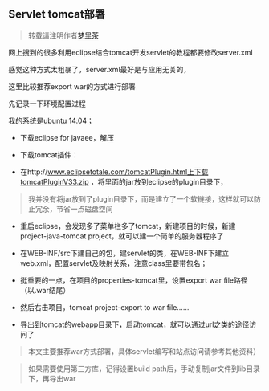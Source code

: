 ## Servlet tomcat部署

> 转载请注明作者[梦里茶](https://github.com/ahangchen)


网上搜到的很多利用eclipse结合tomcat开发servlet的教程都要修改server.xml

感觉这种方式太粗暴了，server.xml最好是与应用无关的，

这里比较推荐export war的方式进行部署

先记录一下环境配置过程

我的系统是ubuntu 14.04；

* 下载eclipse for javaee，解压

* 下载tomcat插件：

* 在http://www.eclipsetotale.com/tomcatPlugin.html上下载tomcatPluginV33.zip ，将里面的jar放到eclipse的plugin目录下，

> 我并没有将jar放到了plugin目录下，而是建立了一个软链接，这样就可以防止冗余，节省一点磁盘空间

* 重启eclipse，会发现多了菜单栏多了tomcat，新建项目的时候，新建project-java-tomcat project，就可以建一个简单的服务器程序了

* 在WEB-INF/src下建自己的包，建servlet的类，在WEB-INF下建立web.xml，配置servlet及映射关系，注意class里要带包名；

* 挺重要的一点，在项目的properties-tomcat里，设置export war file路径（以.war结尾）

* 然后右击项目，tomcat project-export to war file……

* 导出到tomcat的webapp目录下，启动tomcat，就可以通过url之类的途径访问了

> 本文主要推荐war方式部署，具体servlet编写和站点访问请参考其他资料）

> 如果需要使用第三方库，记得设置build path后，手动复制jar文件到lib目录下，再导出war